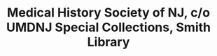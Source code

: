 ---
layout: repo
title: "Medical History Society of NJ, c/o UMDNJ Special Collections, Smith Library"
id: 12551
permalink: repos/12551/
---
